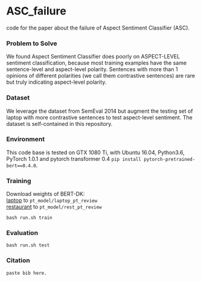 # ASC_failure
code for the paper about the failure of Aspect Sentiment Classifier (ASC).

### Problem to Solve
We found Aspect Sentiment Classifier does poorly on ASPECT-LEVEL sentiment classification, because most training examples have the same sentence-level and aspect-level polarity. Sentences with more than 1 opinions of different polarities (we call them contrastive sentences) are rare but truly indicating aspect-level polarity.

### Dataset
We leverage the dataset from SemEval 2014 but augment the testing set of laptop with more contrastive sentences to test aspect-level sentiment. The dataset is self-contained in this repository.

### Environment
This code base is tested on GTX 1080 Ti, with Ubuntu 16.04, Python3.6, PyTorch 1.0.1 and pytorch transformer 0.4 ```pip install pytorch-pretrained-bert==0.4.0```.

### Training

Download weights of BERT-DK:  
[laptop](https://drive.google.com/file/d/1TRjvi9g3ex7FrS2ospUQvF58b11z0sw7/view?usp=sharing) to ```pt_model/laptop_pt_review```  
[restaurant](https://drive.google.com/file/d/1nS8FsHB2d-s-ue5sDaWMnc5s2U1FlcMT/view?usp=sharing) to ```pt_model/rest_pt_review```  

```
bash run.sh train
```

### Evaluation

```
bash run.sh test
```

### Citation
```
paste bib here.
```
